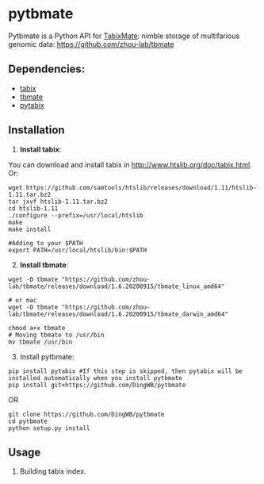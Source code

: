 # pytbmate
Pytbmate is a Python API for [TabixMate](https://github.com/zhou-lab/tbmate): nimble storage of multifarious genomic data: https://github.com/zhou-lab/tbmate

## Dependencies:
- [tabix](http://www.htslib.org/doc/tabix.html)
- [tbmate](https://github.com/zhou-lab/tbmate)
- [pytabix](https://github.com/slowkow/pytabix)

## Installation
1. **Install tabix**:

You can download and install tabix in http://www.htslib.org/doc/tabix.html. Or:
```
wget https://github.com/samtools/htslib/releases/download/1.11/htslib-1.11.tar.bz2
tar jxvf htslib-1.11.tar.bz2
cd htslib-1.11
./configure --prefix=/usr/local/htslib
make
make install

#Adding to your $PATH
export PATH=/usr/local/htslib/bin:$PATH
```

2. **Install tbmate**:
```
wget -O tbmate "https://github.com/zhou-lab/tbmate/releases/download/1.6.20200915/tbmate_linux_amd64"

# or mac
wget -O tbmate "https://github.com/zhou-lab/tbmate/releases/download/1.6.20200915/tbmate_darwin_amd64"

chmod a+x tbmate
# Moving tbmate to /usr/bin
mv tbmate /usr/bin
```

3. Install pytbmate:
```
pip install pytabix #If this step is skipped, then pytabix will be installed automatically when you install pytbmate
pip install git+https://github.com/DingWB/pytbmate
```
OR
```
git clone https://github.com/DingWB/pytbmate
cd pytbmate
python setup.py install
```

## Usage
1. Building tabix index.
